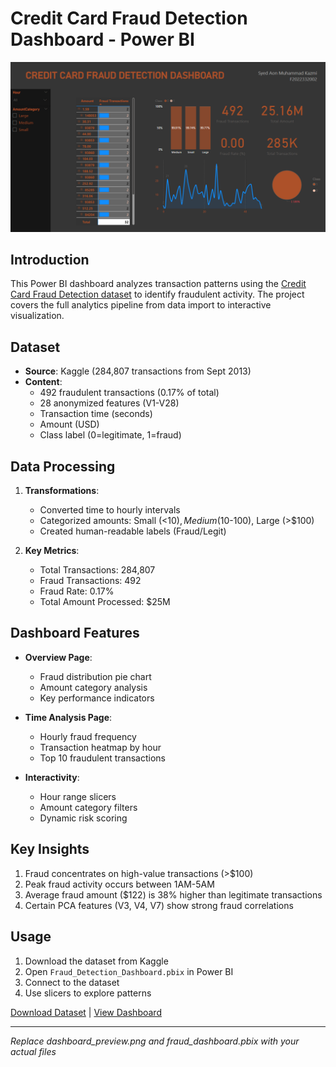 # Credit Card Fraud Detection Dashboard - Power BI

![Dashboard Preview](image.png)

## Introduction
This Power BI dashboard analyzes transaction patterns using the [Credit Card Fraud Detection dataset](https://www.kaggle.com/mlg-ulb/creditcardfraud) to identify fraudulent activity. The project covers the full analytics pipeline from data import to interactive visualization.

## Dataset
- **Source**: Kaggle (284,807 transactions from Sept 2013)
- **Content**:
  - 492 fraudulent transactions (0.17% of total)
  - 28 anonymized features (V1-V28)
  - Transaction time (seconds)
  - Amount (USD)
  - Class label (0=legitimate, 1=fraud)

## Data Processing
1. **Transformations**:
   - Converted time to hourly intervals
   - Categorized amounts: Small (<$10), Medium ($10-100), Large (>$100)
   - Created human-readable labels (Fraud/Legit)

2. **Key Metrics**:
   - Total Transactions: 284,807
   - Fraud Transactions: 492
   - Fraud Rate: 0.17%
   - Total Amount Processed: $25M

## Dashboard Features
- **Overview Page**:
  - Fraud distribution pie chart
  - Amount category analysis
  - Key performance indicators

- **Time Analysis Page**:
  - Hourly fraud frequency
  - Transaction heatmap by hour
  - Top 10 fraudulent transactions

- **Interactivity**:
  - Hour range slicers
  - Amount category filters
  - Dynamic risk scoring

## Key Insights
1. Fraud concentrates on high-value transactions (>$100)
2. Peak fraud activity occurs between 1AM-5AM
3. Average fraud amount ($122) is 38% higher than legitimate transactions
4. Certain PCA features (V3, V4, V7) show strong fraud correlations

## Usage
1. Download the dataset from Kaggle
2. Open `Fraud_Detection_Dashboard.pbix` in Power BI
3. Connect to the dataset
4. Use slicers to explore patterns

[Download Dataset](https://www.kaggle.com/mlg-ulb/creditcardfraud) | 
[View Dashboard](fraud_dashboard.pbix)

---

*Replace dashboard_preview.png and fraud_dashboard.pbix with your actual files*
